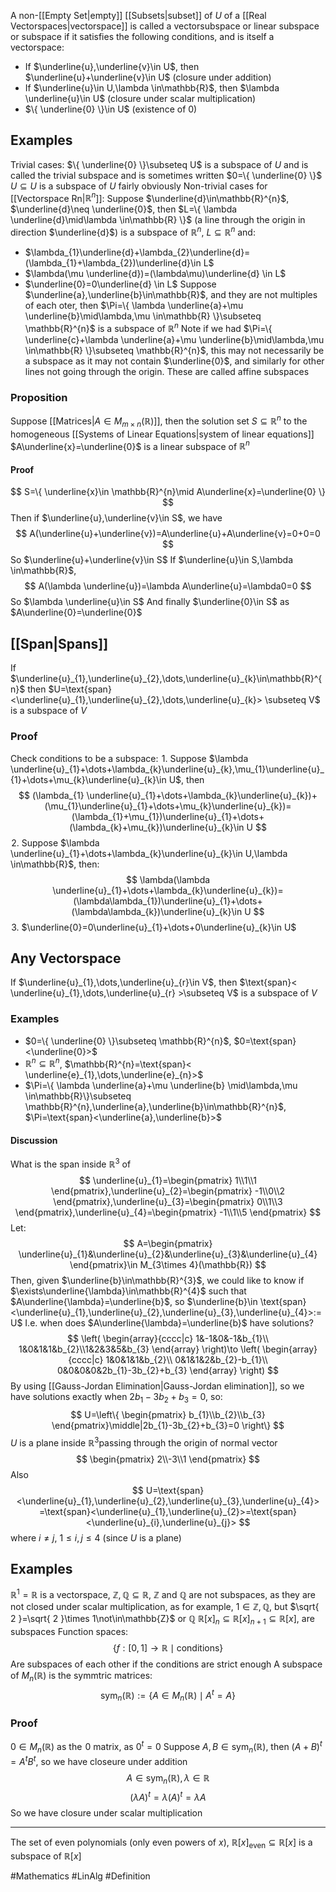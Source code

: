 A non-[[Empty Set|empty]] [[Subsets|subset]] of $U$ of a [[Real Vectorspaces|vectorspace]] is called a vectorsubspace or linear subspace or subspace if it satisfies the following conditions, and is itself a vectorspace:
- If $\underline{u},\underline{v}\in U$, then $\underline{u}+\underline{v}\in U$ (closure under addition)
- If $\underline{u}\in U,\lambda \in\mathbb{R}$, then $\lambda \underline{u}\in U$ (closure under scalar multiplication)
- $\{ \underline{0} \}\in U$ (existence of 0)
## Examples
Trivial cases:
$\{ \underline{0} \}\subseteq U$ is a subspace of $U$ and is called the trivial subspace and is sometimes written $0=\{ \underline{0} \}$
$U\subseteq U$ is a subspace of $U$ fairly obviously
Non-trivial cases for [[Vectorspace Rn|$\mathbb{R}^{n}$]]:
Suppose $\underline{d}\in\mathbb{R}^{n}$, $\underline{d}\neq  \underline{0}$, then $L=\{ \lambda \underline{d}\mid\lambda \in\mathbb{R} \}$ (a line through the origin in direction $\underline{d}$) is a subspace of $\mathbb{R}^{n}$, $L\subseteq \mathbb{R}^{n}$ and:
- $\lambda_{1}\underline{d}+\lambda_{2}\underline{d}=(\lambda_{1}+\lambda_{2})\underline{d}\in L$
- $\lambda(\mu \underline{d})=(\lambda\mu)\underline{d} \in L$
- $\underline{0}=0\underline{d} \in L$
Suppose $\underline{a},\underline{b}\in\mathbb{R}$, and they are not multiples of each oter, then $\Pi=\{ \lambda \underline{a}+\mu \underline{b}\mid\lambda,\mu \in\mathbb{R} \}\subseteq \mathbb{R}^{n}$ is a subspace of $\mathbb{R}^{n}$
Note if we had $\Pi=\{ \underline{c}+\lambda \underline{a}+\mu \underline{b}\mid\lambda,\mu \in\mathbb{R} \}\subseteq \mathbb{R}^{n}$, this may not necessarily be a subspace as it may not contain $\underline{0}$, and similarly for other lines not going through the origin. These are called affine subspaces
### Proposition
Suppose [[Matrices|$A\in M_{m\times n}(\mathbb{R})$]], then the solution set $S\subseteq \mathbb{R}^{n}$ to the homogeneous [[Systems of Linear Equations|system of linear equations]] $A\underline{x}=\underline{0}$ is a linear subspace of $\mathbb{R}^{n}$
#### Proof
$$
S=\{ \underline{x}\in \mathbb{R}^{n}\mid A\underline{x}=\underline{0} \}
$$
Then if $\underline{u},\underline{v}\in S$, we have 
$$
A(\underline{u}+\underline{v})=A\underline{u}+A\underline{v}=0+0=0
$$
So $\underline{u}+\underline{v}\in S$
If $\underline{u}\in S,\lambda \in\mathbb{R}$, 
$$
A(\lambda \underline{u})=\lambda A\underline{u}=\lambda0=0
$$
So $\lambda \underline{u}\in S$
And finally $\underline{0}\in S$ as $A\underline{0}=\underline{0}$
## [[Span|Spans]]
If $\underline{u}_{1},\underline{u}_{2},\dots,\underline{u}_{k}\in\mathbb{R}^{n}$ then $U=\text{span}<\underline{u}_{1},\underline{u}_{2},\dots,\underline{u}_{k}> \subseteq V$ is a subspace of $V$
### Proof
Check conditions to be a subspace:
$\hspace{0pt}1$. Suppose $\lambda \underline{u}_{1}+\dots+\lambda_{k}\underline{u}_{k},\mu_{1}\underline{u}_{1}+\dots+\mu_{k}\underline{u}_{k}\in U$, then
$$
(\lambda_{1} \underline{u}_{1}+\dots+\lambda_{k}\underline{u}_{k})+(\mu_{1}\underline{u}_{1}+\dots+\mu_{k}\underline{u}_{k})=(\lambda_{1}+\mu_{1})\underline{u}_{1}+\dots+(\lambda_{k}+\mu_{k})\underline{u}_{k}\in U
$$
$\hspace{0pt}2$. Suppose $\lambda \underline{u}_{1}+\dots+\lambda_{k}\underline{u}_{k}\in U,\lambda \in\mathbb{R}$, then:
$$
\lambda(\lambda \underline{u}_{1}+\dots+\lambda_{k}\underline{u}_{k})=(\lambda\lambda_{1})\underline{u}_{1}+\dots+(\lambda\lambda_{k})\underline{u}_{k}\in U
$$
$\hspace{0pt}3$. $\underline{0}=0\underline{u}_{1}+\dots+0\underline{u}_{k}\in U$
## Any Vectorspace
If $\underline{u}_{1},\dots,\underline{u}_{r}\in V$, then $\text{span}< \underline{u}_{1},\dots,\underline{u}_{r} >\subseteq V$ is a subspace of $V$ 
### Examples
- $0=\{ \underline{0} \}\subseteq \mathbb{R}^{n}$, $0=\text{span}<\underline{0}>$
- $\mathbb{R}^{n}\subseteq \mathbb{R}^{n}$, $\mathbb{R}^{n}=\text{span}< \underline{e}_{1},\dots,\underline{e}_{n}>$
- $\Pi=\{ \lambda \underline{a}+\mu \underline{b} \mid\lambda,\mu \in\mathbb{R}\}\subseteq \mathbb{R}^{n},\underline{a},\underline{b}\in\mathbb{R}^{n}$, $\Pi=\text{span}<\underline{a},\underline{b}>$
#### Discussion
What is the span inside $\mathbb{R}^{3}$ of 
$$
\underline{u}_{1}=\begin{pmatrix}
1\\1\\1
\end{pmatrix},\underline{u}_{2}=\begin{pmatrix}
-1\\0\\2
\end{pmatrix},\underline{u}_{3}=\begin{pmatrix}
0\\1\\3
\end{pmatrix},\underline{u}_{4}=\begin{pmatrix}
-1\\1\\5
\end{pmatrix}
$$
Let:
$$
A=\begin{pmatrix}
\underline{u}_{1}&\underline{u}_{2}&\underline{u}_{3}&\underline{u}_{4}
\end{pmatrix}\in M_{3\times 4}(\mathbb{R})
$$
Then, given $\underline{b}\in\mathbb{R}^{3}$, we could like to know if $\exists\underline{\lambda}\in\mathbb{R}^{4}$ such that $A\underline{\lambda}=\underline{b}$, so $\underline{b}\in \text{span}<\underline{u}_{1},\underline{u}_{2},\underline{u}_{3},\underline{u}_{4}>:=U$
I.e. when does $A\underline{\lambda}=\underline{b}$ have solutions?
$$
\left(
\begin{array}{cccc|c}
1&-1&0&-1&b_{1}\\
1&0&1&1&b_{2}\\1&2&3&5&b_{3}
\end{array}
\right)\to 
\left(
\begin{array}{cccc|c}
1&0&1&1&b_{2}\\
0&1&1&2&b_{2}-b_{1}\\
0&0&0&0&2b_{1}-3b_{2}+b_{3}
\end{array}
\right)
$$
By using [[Gauss-Jordan Elimination|Gauss-Jordan elimination]], so we have solutions exactly when $2b_{1}-3b_{2}+b_{3}=0$, so:
$$
U=\left\{  \begin{pmatrix}
b_{1}\\b_{2}\\b_{3}
\end{pmatrix}\middle|2b_{1}-3b_{2}+b_{3}=0  \right\}
$$
$U$ is a plane inside $\mathbb{R}^{3}$passing through the origin of normal vector
$$
\begin{pmatrix}
2\\-3\\1
\end{pmatrix}
$$
Also 
$$
U=\text{span}<\underline{u}_{1},\underline{u}_{2},\underline{u}_{3},\underline{u}_{4}> =\text{span}<\underline{u}_{1},\underline{u}_{2}>=\text{span}<\underline{u}_{i},\underline{u}_{j}>
$$
where $i\neq j$, $1\leq i,j\leq 4$ (since $U$ is a plane)
## Examples
$\mathbb{R}^{1}=\mathbb{R}$ is a vectorspace, $\mathbb{Z},\mathbb{Q}\subseteq \mathbb{R}$, $\mathbb{Z}$ and $\mathbb{Q}$ are not subspaces, as they are not closed under scalar multiplication, as for example, $1\in\mathbb{Z},\mathbb{Q}$, but $\sqrt{ 2 }=\sqrt{ 2 }\times 1\not\in\mathbb{Z}$ or $\mathbb{Q}$ 
$\mathbb{R}[x]_{n}\subseteq \mathbb{R}[x]_{n+1}\subseteq \mathbb{R}[x]$, are subspaces
Function spaces:
$$
\{ f:[0,1]\to \mathbb{R}\mid \text{conditions} \}
$$
Are subspaces of each other if the conditions are strict enough
A subspace of $M_{n}(\mathbb{R})$ is the symmtric matrices:
$$
\text{sym}_{n}(\mathbb{R}):=\{ A\in M_{n}(\mathbb{R}) \mid A^{t}=A\}
$$
### Proof
$0\in M_{n}(\mathbb{R})$ as the $\hspace{0pt}0$ matrix, as $0^{t}=0$
Suppose $A,B\in \text{sym}_{n}(\mathbb{R})$, then $(A+B)^{t}=A^{t}B^{t}$, so we have closeure under addition
$$
A \in  \text{sym}_{n}(\mathbb{R}),\lambda \in \mathbb{R}
$$
$$
(\lambda A)^{t}=\lambda(A)^{t}=\lambda A
$$
So we have closure under scalar multiplication
___
The set of even polynomials (only even powers of $x$), $\mathbb{R}[x]_\text{even}\subseteq \mathbb{R}[x]$ is a subspace of $\mathbb{R}[x]$

#Mathematics #LinAlg #Definition 